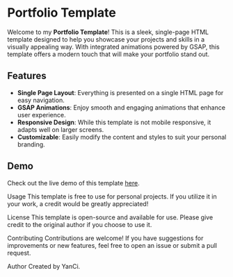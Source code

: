 # Portfolio Template

Welcome to my **Portfolio Template**! This is a sleek, single-page HTML template designed to help you showcase your projects and skills in a visually appealing way. With integrated animations powered by GSAP, this template offers a modern touch that will make your portfolio stand out.

## Features

- **Single Page Layout**: Everything is presented on a single HTML page for easy navigation.
- **GSAP Animations**: Enjoy smooth and engaging animations that enhance user experience.
- **Responsive Design**: While this template is not mobile responsive, it adapts well on larger screens.
- **Customizable**: Easily modify the content and styles to suit your personal branding.

## Demo

Check out the live demo of this template [here](https://yanci001.github.io/Portfolio-Template_1/).

Usage
This template is free to use for personal projects. If you utilize it in your work, a credit would be greatly appreciated!

License
This template is open-source and available for use. Please give credit to the original author if you choose to use it.

Contributing
Contributions are welcome! If you have suggestions for improvements or new features, feel free to open an issue or submit a pull request.

Author
Created by YanCi.

